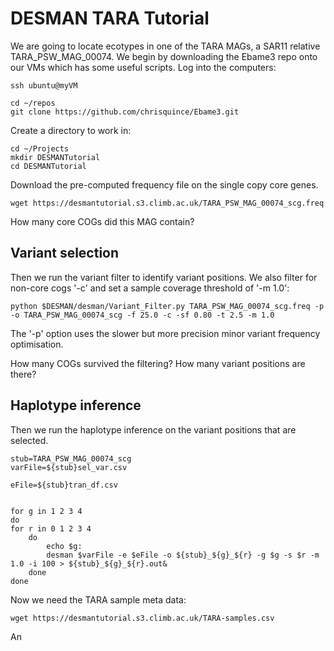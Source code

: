 # DESMAN TARA Tutorial

We are going to locate ecotypes in one of the TARA MAGs, a SAR11 relative TARA_PSW_MAG_00074.
We begin by downloading the Ebame3 repo onto our VMs which has some useful scripts.
Log into the computers:

```
ssh ubuntu@myVM
```

```
cd ~/repos
git clone https://github.com/chrisquince/Ebame3.git
```

Create a directory to work in:

```
cd ~/Projects
mkdir DESMANTutorial
cd DESMANTutorial
```

Download the pre-computed frequency file on the single copy core genes. 

```
wget https://desmantutorial.s3.climb.ac.uk/TARA_PSW_MAG_00074_scg.freq
```

How many core COGs did this MAG contain?

## Variant selection

Then we run the variant filter to identify variant positions. We also filter for non-core cogs '-c' and set a sample coverage threshold of '-m 1.0':

```
python $DESMAN/desman/Variant_Filter.py TARA_PSW_MAG_00074_scg.freq -p -o TARA_PSW_MAG_00074_scg -f 25.0 -c -sf 0.80 -t 2.5 -m 1.0
```

The '-p' option uses the slower but more precision minor variant frequency optimisation.

How many COGs survived the filtering? How many variant positions are there?

## Haplotype inference

Then we run the haplotype inference on the variant positions that are selected.

```
stub=TARA_PSW_MAG_00074_scg
varFile=${stub}sel_var.csv

eFile=${stub}tran_df.csv


for g in 1 2 3 4  
do
for r in 0 1 2 3 4
    do
        echo $g:
        desman $varFile -e $eFile -o ${stub}_${g}_${r} -g $g -s $r -m 1.0 -i 100 > ${stub}_${g}_${r}.out&
    done
done
```



Now we need the TARA sample meta data:

```
wget https://desmantutorial.s3.climb.ac.uk/TARA-samples.csv
```

An